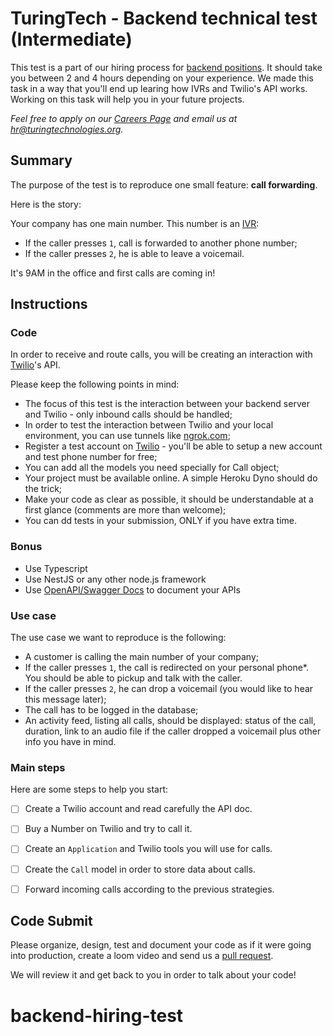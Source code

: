 # TuringTech - Backend technical test (Intermediate)

This test is a part of our hiring process for [backend positions](https://www.turingtechnologies.org/careers). It should take you between 2 and 4 hours depending on your experience. We made this task in a way that you'll end up learing how IVRs and Twilio's API works. Working on this task will help you in your future projects.

*Feel free to apply on our [Careers Page](https://www.turing-tech.org/careers?github=true) and email us at hr@turingtechnologies.org.*

## Summary

The purpose of the test is to reproduce one small feature: __call forwarding__.

Here is the story:

Your company has one main number. This number is an [IVR](https://en.wikipedia.org/wiki/Interactive_voice_response):
- If the caller presses `1`, call is forwarded to another phone number;
- If the caller presses `2`, he is able to leave a voicemail.

It's 9AM in the office and first calls are coming in!

## Instructions

### Code

In order to receive and route calls, you will be creating an interaction with [Twilio](https://twilio.com)'s API.

Please keep the following points in mind:

- The focus of this test is the interaction between your backend server and Twilio - only inbound calls should be handled;
- In order to test the interaction between Twilio and your local environment, you can use tunnels like [ngrok.com](https://ngrok.com);
- Register a test account on [Twilio](https://twilio.com) - you'll be able to setup a new account and test phone number for free;
- You can add all the models you need specially for Call object;
- Your project must be available online. A simple Heroku Dyno should do the trick;
- Make your code as clear as possible, it should be understandable at a first glance (comments are more than welcome);
- You can dd tests in your submission, ONLY if you have extra time.

### Bonus

- Use Typescript
- Use NestJS or any other node.js framework
- Use [OpenAPI/Swagger Docs](https://swagger.io/solutions/api-documentation/) to document your APIs

### Use case

The use case we want to reproduce is the following:

- A customer is calling the main number of your company;
- If the caller presses `1`, the call is redirected on your personal phone\*. You should be able to pickup and talk with the caller.
- If the caller presses `2`, he can drop a voicemail (you would like to hear this message later);
- The call has to be logged in the database;
- An activity feed, listing all calls, should be displayed: status of the call, duration, link to an audio file if the caller dropped a voicemail plus other info you have in mind.

### Main steps

Here are some steps to help you start:

- [ ] Create a Twilio account and read carefully the API doc.

- [ ] Buy a Number on Twilio and try to call it.

- [ ] Create an `Application` and Twilio tools you will use for calls.

- [ ] Create the `Call` model in order to store data about calls.

- [ ] Forward incoming calls according to the previous strategies.



## Code Submit
Please organize, design, test and document your code as if it were going into production, create a loom video and send us a [pull request](https://opensource.com/article/19/7/create-pull-request-github). 

We will review it and get back to you in order to talk about your code! 
# backend-hiring-test
